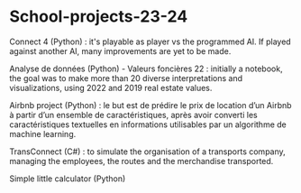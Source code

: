 # School-projects-23-24

Connect 4 (Python) : it's playable as player vs the programmed AI. If played against another AI, many improvements are yet to be made.

Analyse de données (Python) - Valeurs foncières 22 : initially a notebook, the goal was to make more than 20 diverse interpretations and visualizations, using 2022 and 2019 real estate values.

Airbnb project (Python) : le but est de prédire le prix de location d’un Airbnb à partir d’un ensemble de caractéristiques, après avoir converti les caractéristiques textuelles en informations utilisables par un algorithme de machine learning. 

TransConnect (C#) : to simulate the organisation of a transports company, managing the employees, the routes and the merchandise transported.

Simple little calculator (Python)
